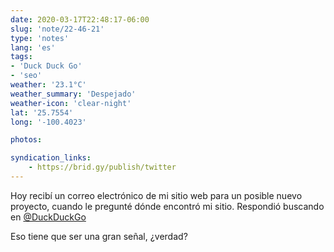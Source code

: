 ```yaml
---
date: 2020-03-17T22:48:17-06:00
slug: 'note/22-46-21'
type: 'notes'
lang: 'es'
tags:
- 'Duck Duck Go'
- 'seo'
weather: '23.1°C'
weather_summary: 'Despejado'
weather-icon: 'clear-night'
lat: '25.7554'
long: '-100.4023'

photos:

syndication_links:
    - https://brid.gy/publish/twitter
---
```

Hoy recibí un correo electrónico de mi sitio web para un posible nuevo proyecto, cuando le pregunté dónde encontró mi sitio. Respondió buscando en [@DuckDuckGo](https://twitter.com/@DuckDuckGo)

Eso tiene que ser una gran señal, ¿verdad?

 